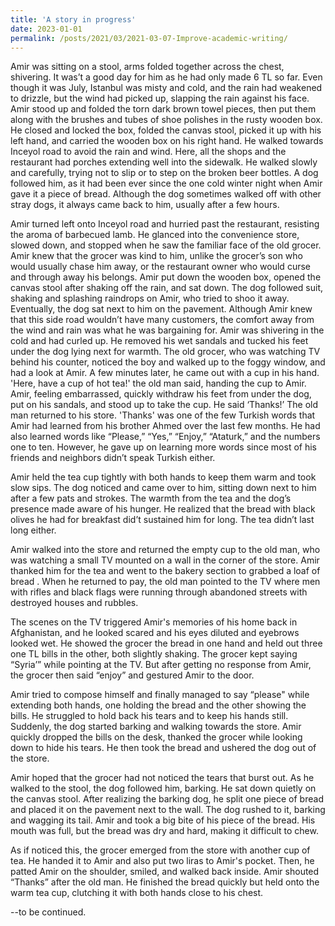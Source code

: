 ```yaml
---
title: 'A story in progress'
date: 2023-01-01
permalink: /posts/2021/03/2021-03-07-Improve-academic-writing/ 
---
```


Amir was sitting on a stool, arms folded together across the chest, shivering. It was’t a good day for him as he had only made 6 TL so far. Even though it was July, Istanbul was misty and cold, and the rain had weakened to drizzle, but the wind had picked up, slapping the rain against his face. Amir stood up and folded the torn dark brown towel pieces, then put them along with the brushes and tubes of shoe polishes in the rusty wooden box. He closed and locked the box, folded the canvas stool, picked it up with his left hand, and carried the wooden box on his right hand. He walked towards Inceyol road to avoid the rain and wind. Here, all the shops and the restaurant had porches extending well into the sidewalk. He walked slowly and carefully, trying not to slip or to step on the broken beer bottles. A dog followed him, as it had been ever since the one cold winter night when Amir gave it a piece of bread. Although the dog sometimes walked off with other stray dogs, it always came back to him, usually after a few hours. 

Amir turned left onto Inceyol road and hurried past the restaurant, resisting the aroma of barbecued lamb. He glanced into the convenience store, slowed down, and stopped when he saw the familiar face of the old grocer. Amir knew that the grocer was kind to him, unlike the grocer’s son who would usually chase him away, or the restaurant owner who would curse and through away his belongs. Amir put down the wooden box, opened the canvas stool after shaking off the rain, and sat down. The dog followed suit, shaking and splashing raindrops on Amir, who tried to shoo it away. Eventually, the dog sat next to him on the pavement. Although Amir knew that this side road wouldn’t have many customers, the comfort away from the wind and rain was what he was bargaining for. 
Amir was shivering in the cold and had curled up. He removed his wet sandals and tucked his feet under the dog lying next for warmth. The old grocer, who was watching TV behind his counter,  noticed the boy and walked up to the foggy window, and had a look at Amir. A few minutes later, he came out with a cup in his hand. 
'Here, have a cup of hot tea!' the old man said, handing the cup to Amir. 
Amir, feeling embarrassed, quickly withdraw his feet from under the dog, put on his sandals, and stood up to take the cup. He said ‘Thanks!’ The old man returned to his store. 
'Thanks' was one of the few Turkish words that Amir had learned from his brother Ahmed over the last few months. He had also learned words like “Please,”  “Yes,”  “Enjoy,” “Ataturk,” and the numbers one to ten. However, he gave up on learning more words since most of his friends and neighbors didn’t  speak Turkish either. 

Amir held the tea cup tightly with both hands to keep them warm and took slow sips. The dog noticed and came over to him, sitting down next to him after a few pats and strokes. The warmth from the tea and the dog’s presence made aware of his hunger. He realized that the bread with black olives he had for breakfast did’t sustained him for long. The tea didn’t last long either. 

Amir walked into the store and returned the empty cup to the old man, who was watching a small TV mounted on a wall in the corner of the store. Amir thanked him for the tea and went to the bakery section to grabbed a loaf of bread . When he returned to pay, the old man pointed to the TV where men with rifles and black flags were running through abandoned streets with destroyed houses and rubbles. 

The scenes on the TV triggered Amir's memories of his home back in Afghanistan, and he looked scared and his eyes diluted and eyebrows looked wet.  He showed the grocer the bread in one hand and held out three one TL bills in the other, both slightly shaking. The grocer kept saying “Syria’” while pointing at the TV. But after getting no response from Amir, the grocer then said “enjoy” and gestured Amir to the door. 

Amir tried to compose himself and finally managed to say “please" while extending both hands, one holding the bread and the other showing the bills. He struggled to hold back his tears and to keep his hands still. Suddenly, the dog started barking and walking towards the store. Amir quickly dropped the bills on the desk, thanked the grocer while looking down to hide his tears. He then took the bread and ushered the dog out of the store. 

Amir hoped that the grocer had not noticed the tears that burst out. As he walked to the stool, the dog followed him, barking. He sat  down quietly on the canvas stool. After realizing the barking dog, he split one piece of bread and placed it on the pavement next to the wall. The dog rushed to it, barking and wagging its tail. Amir and took a big bite of his piece of the bread. His mouth was full, but the bread was dry and hard, making it difficult to chew.

As if noticed this, the grocer emerged from the store with another cup of tea. He handed it to Amir and also put two liras to Amir's pocket. Then, he patted Amir on the shoulder, smiled, and walked back inside. Amir shouted “Thanks” after the old man. He finished the bread quickly but held onto the warm tea cup, clutching it with both hands close to his chest. 

--to be continued.



